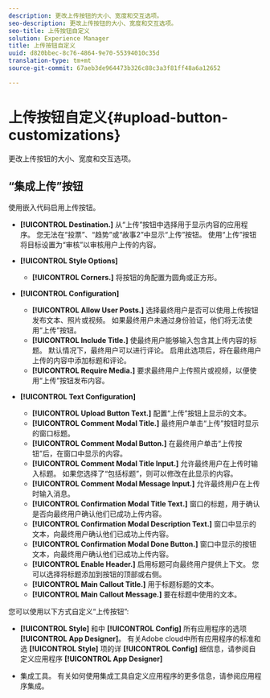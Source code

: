 ```yaml
---
description: 更改上传按钮的大小、宽度和交互选项。
seo-description: 更改上传按钮的大小、宽度和交互选项。
seo-title: 上传按钮自定义
solution: Experience Manager
title: 上传按钮自定义
uuid: d820bbec-8c76-4864-9e70-55394010c35d
translation-type: tm+mt
source-git-commit: 67aeb3de964473b326c88c3a3f81ff48a6a12652

---
```



# 上传按钮自定义{#upload-button-customizations}

更改上传按钮的大小、宽度和交互选项。

## “集成上传”按钮

使用嵌入代码启用上传按钮。

* **[!UICONTROL Destination.]** 从“上传”按钮中选择用于显示内容的应用程序。 您无法在“投票”、“趋势”或“故事2”中显示“上传”按钮。 使用“上传”按钮将目标设置为“审核”以审核用户上传的内容。
* **[!UICONTROL Style Options]**

   * **[!UICONTROL Corners.]** 将按钮的角配置为圆角或正方形。

* **[!UICONTROL Configuration]**

   * **[!UICONTROL Allow User Posts.]** 选择最终用户是否可以使用上传按钮发布文本、照片或视频。 如果最终用户未通过身份验证，他们将无法使用“上传”按钮。
   * **[!UICONTROL Include Title.]** 使最终用户能够输入包含其上传内容的标题。 默认情况下，最终用户可以进行评论。 启用此选项后，将在最终用户上传的内容中添加标题和评论。
   * **[!UICONTROL Require Media.]** 要求最终用户上传照片或视频，以便使用“上传”按钮发布内容。

* **[!UICONTROL Text Configuration]**

   * **[!UICONTROL Upload Button Text.]** 配置“上传”按钮上显示的文本。
   * **[!UICONTROL Comment Modal Title.]** 最终用户单击“上传”按钮时显示的窗口标题。
   * **[!UICONTROL Comment Modal Button.]** 在最终用户单击“上传按钮”后，在窗口中显示的内容。
   * **[!UICONTROL Comment Modal Title Input.]** 允许最终用户在上传时输入标题。 如果您选择了“包括标题”，则可以修改在此显示的内容。
   * **[!UICONTROL Comment Modal Message Input.]** 允许最终用户在上传时输入消息。
   * **[!UICONTROL Confirmation Modal Title Text.]** 窗口的标题，用于确认是否向最终用户确认他们已成功上传内容。
   * **[!UICONTROL Confirmation Modal Description Text.]** 窗口中显示的文本，向最终用户确认他们已成功上传内容。
   * **[!UICONTROL Confirmation Modal Done Button.]** 窗口中显示的按钮文本，向最终用户确认他们已成功上传内容。
   * **[!UICONTROL Enable Header.]** 启用标题可向最终用户提供上下文。 您可以选择将标题添加到按钮的顶部或右侧。
   * **[!UICONTROL Main Callout Title.]** 用于标题标题的文本。
   * **[!UICONTROL Main Callout Message.]** 要在标题中使用的文本。

您可以使用以下方式自定义“上传按钮”:

* **[!UICONTROL Style]** 和中 **[!UICONTROL Config]** 所有应用程序的选项 **[!UICONTROL App Designer]**。 有关Adobe cloud中所有应用程序的标准和选 **[!UICONTROL Style]** 项的详 **[!UICONTROL Config]** 细信息，请参阅自定义应用程序 **[!UICONTROL App Designer]**

* 集成工具。 有关如何使用集成工具自定义应用程序的更多信息，请参阅应用程序集成。

